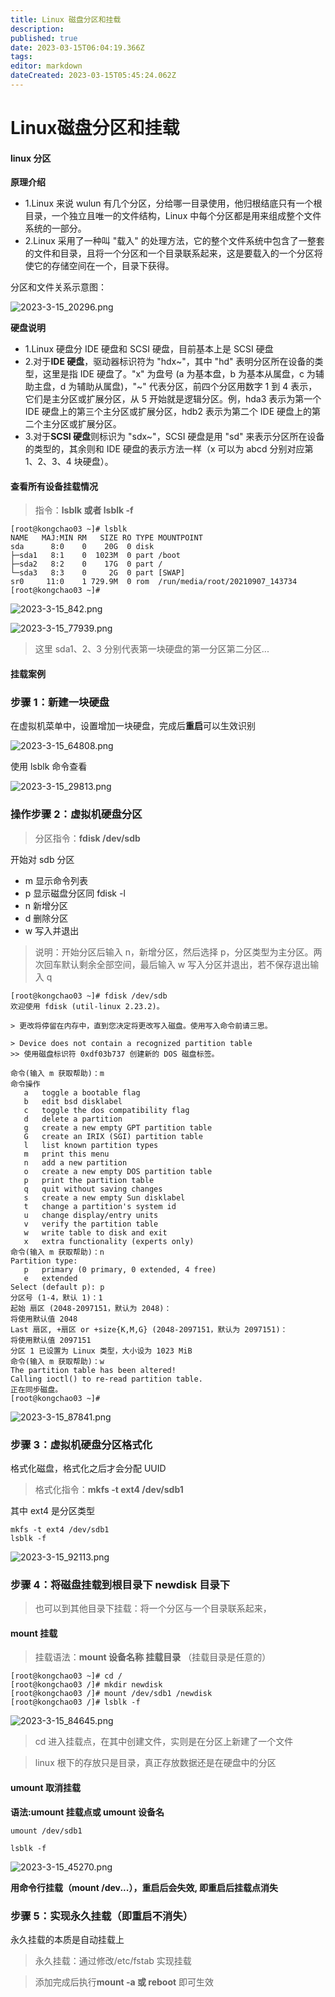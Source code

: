 ```yaml
---
title: Linux 磁盘分区和挂载
description: 
published: true
date: 2023-03-15T06:04:19.366Z
tags: 
editor: markdown
dateCreated: 2023-03-15T05:45:24.062Z
---
```


# Linux磁盘分区和挂载
#### linux 分区

**原理介绍**

- 1.Linux 来说 wulun 有几个分区，分给哪一目录使用，他归根结底只有一个根目录，一个独立且唯一的文件结构，Linux 中每个分区都是用来组成整个文件系统的一部分。
- 2.Linux 采用了一种叫 "载入" 的处理方法，它的整个文件系统中包含了一整套的文件和目录，且将一个分区和一个目录联系起来，这是要载入的一个分区将使它的存储空间在一个，目录下获得。

分区和文件关系示意图：

![2023-3-15_20296.png](/2023-3-15_20296.png)

**硬盘说明**

- 1.Linux 硬盘分 IDE 硬盘和 SCSI 硬盘，目前基本上是 SCSI 硬盘
- 2.对于**IDE 硬盘**，驱动器标识符为 "hdx~"，其中 "hd" 表明分区所在设备的类型，这里是指 IDE 硬盘了。"x" 为盘号 (a 为基本盘，b 为基本从属盘，c 为辅助主盘，d 为辅助从属盘)，"~" 代表分区，前四个分区用数字 1 到 4 表示，它们是主分区或扩展分区，从 5 开始就是逻辑分区。例，hda3 表示为第一个 IDE 硬盘上的第三个主分区或扩展分区，hdb2 表示为第二个 IDE 硬盘上的第二个主分区或扩展分区。
- 3.对于**SCSI 硬盘**则标识为 "sdx~"，SCSI 硬盘是用 "sd" 来表示分区所在设备的类型的，其余则和 IDE 硬盘的表示方法一样（x 可以为 abcd 分别对应第 1、2、3、4 块硬盘）。

#### 查看所有设备挂载情况

> 指令：**lsblk 或者 lsblk -f**

```
[root@kongchao03 ~]# lsblk
NAME   MAJ:MIN RM   SIZE RO TYPE MOUNTPOINT
sda      8:0    0    20G  0 disk 
├─sda1   8:1    0  1023M  0 part /boot
├─sda2   8:2    0    17G  0 part /
└─sda3   8:3    0     2G  0 part [SWAP]
sr0     11:0    1 729.9M  0 rom  /run/media/root/20210907_143734
[root@kongchao03 ~]#
```

![2023-3-15_842.png](/2023-3-15_842.png)

![2023-3-15_77939.png](/2023-3-15_77939.png)

> 这里 sda1、2、3 分别代表第一块硬盘的第一分区第二分区...

#### 挂载案例

### 步骤 1：新建一块硬盘

在虚拟机菜单中，设置增加一块硬盘，完成后**重启**可以生效识别

![2023-3-15_64808.png](/2023-3-15_64808.png)

使用 lsblk 命令查看

![2023-3-15_29813.png](/2023-3-15_29813.png)

### 操作步骤 2：虚拟机硬盘分区

> 分区指令：**fdisk  /dev/sdb**

开始对 sdb 分区

- m 显示命令列表
- p 显示磁盘分区同 fdisk -l
- n 新增分区
- d 删除分区
- w 写入并退出

> 说明：开始分区后输入 n，新增分区，然后选择 p，分区类型为主分区。两次回车默认剩余全部空间，最后输入 w 写入分区并退出，若不保存退出输入 q

```
[root@kongchao03 ~]# fdisk /dev/sdb
欢迎使用 fdisk (util-linux 2.23.2)。
 
> 更改将停留在内存中，直到您决定将更改写入磁盘。使用写入命令前请三思。
 
> Device does not contain a recognized partition table
>> 使用磁盘标识符 0xdf03b737 创建新的 DOS 磁盘标签。
 
命令(输入 m 获取帮助)：m            
命令操作
   a   toggle a bootable flag
   b   edit bsd disklabel
   c   toggle the dos compatibility flag
   d   delete a partition
   g   create a new empty GPT partition table
   G   create an IRIX (SGI) partition table
   l   list known partition types
   m   print this menu
   n   add a new partition
   o   create a new empty DOS partition table
   p   print the partition table
   q   quit without saving changes
   s   create a new empty Sun disklabel
   t   change a partition's system id
   u   change display/entry units
   v   verify the partition table
   w   write table to disk and exit
   x   extra functionality (experts only)
命令(输入 m 获取帮助)：n
Partition type:
   p   primary (0 primary, 0 extended, 4 free)
   e   extended
Select (default p): p
分区号 (1-4，默认 1)：1
起始 扇区 (2048-2097151，默认为 2048)：
将使用默认值 2048
Last 扇区, +扇区 or +size{K,M,G} (2048-2097151，默认为 2097151)：
将使用默认值 2097151
分区 1 已设置为 Linux 类型，大小设为 1023 MiB
命令(输入 m 获取帮助)：w
The partition table has been altered!
Calling ioctl() to re-read partition table.
正在同步磁盘。
[root@kongchao03 ~]#
```

![2023-3-15_87841.png](/2023-3-15_87841.png)

### 步骤 3：虚拟机硬盘分区格式化

格式化磁盘，格式化之后才会分配 UUID

> 格式化指令：**mkfs -t ext4   /dev/sdb1**

其中 ext4 是分区类型

```
mkfs -t ext4 /dev/sdb1
lsblk -f
```

![2023-3-15_92113.png](/2023-3-15_92113.png)

### 步骤 4：将磁盘挂载到根目录下 newdisk 目录下

> 也可以到其他目录下挂载：将一个分区与一个目录联系起来，

#### mount 挂载

> 挂载语法：**mount  设备名称  挂载目录** （挂载目录是任意的）

```
[root@kongchao03 ~]# cd /
[root@kongchao03 /]# mkdir newdisk
[root@kongchao03 /]# mount /dev/sdb1 /newdisk
[root@kongchao03 /]# lsblk -f
```

![2023-3-15_84645.png](/2023-3-15_84645.png)

> cd 进入挂载点，在其中创建文件，实则是在分区上新建了一个文件

> linux 根下的存放只是目录，真正存放数据还是在硬盘中的分区

#### umount 取消挂载

**语法:umount 挂载点或 umount 设备名**

```
umount /dev/sdb1
 
lsblk -f
```

![2023-3-15_45270.png](/2023-3-15_45270.png)

**用命令行挂载（mount /dev...），重启后会失效, 即重启后挂载点消失**

### 步骤 5：实现永久挂载（即重启不消失）

永久挂载的本质是自动挂载上

> 永久挂载：通过修改/etc/fstab 实现挂载

> 添加完成后执行**mount -a 或 reboot** 即可生效






